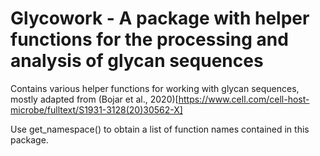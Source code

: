 # Glycowork - A package with helper functions for the processing and analysis of glycan sequences

Contains various helper functions for working with glycan sequences, mostly adapted from (Bojar et al., 2020)[https://www.cell.com/cell-host-microbe/fulltext/S1931-3128(20)30562-X]

Use get_namespace() to obtain a list of function names contained in this package.
